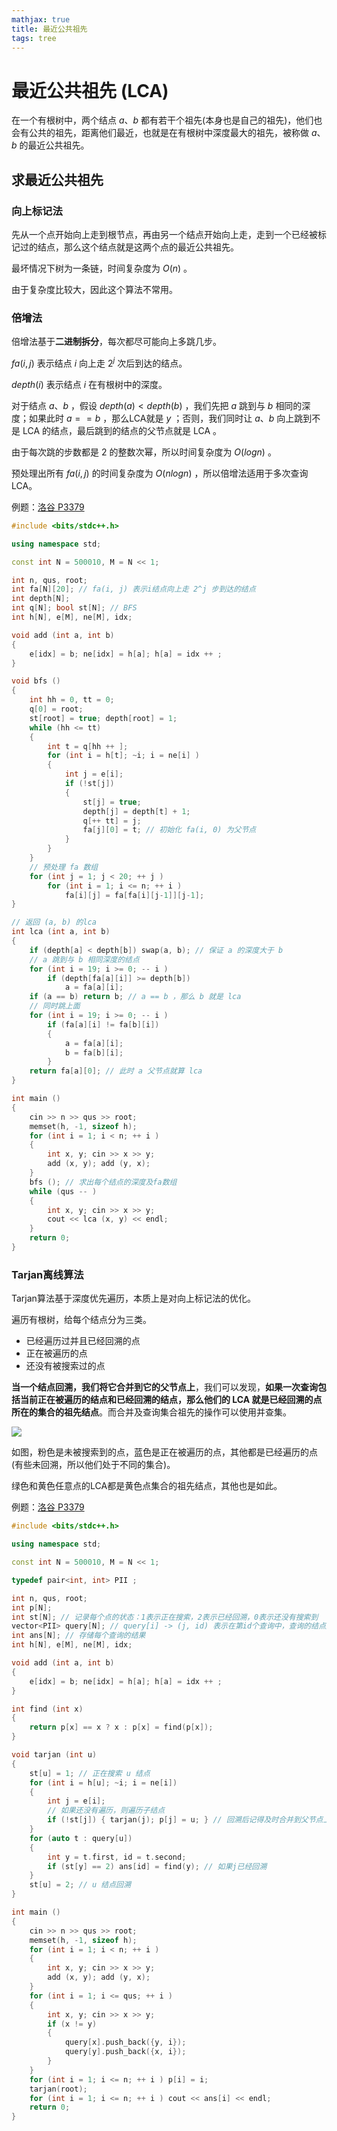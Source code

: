 ```yaml
---
mathjax: true
title: 最近公共祖先
tags: tree
---
```


# 最近公共祖先 (LCA)

在一个有根树中，两个结点 $a、b$ 都有若干个祖先(本身也是自己的祖先)，他们也会有公共的祖先，距离他们最近，也就是在有根树中深度最大的祖先，被称做 $a、b$ 的最近公共祖先。

## 求最近公共祖先

### 向上标记法

先从一个点开始向上走到根节点，再由另一个结点开始向上走，走到一个已经被标记过的结点，那么这个结点就是这两个点的最近公共祖先。

最坏情况下树为一条链，时间复杂度为 $O(n)$ 。

由于复杂度比较大，因此这个算法不常用。

### 倍增法 

倍增法基于**二进制拆分**，每次都尽可能向上多跳几步。

$\displaystyle {fa(i, j})$ 表示结点 $i$ 向上走 $2^j$ 次后到达的结点。

$depth(i)$ 表示结点 $i$ 在有根树中的深度。

对于结点 $a 、 b$ ，假设 $depth(a) < depth(b)$ ，我们先把 $a$ 跳到与 $b$ 相同的深度；如果此时 $a == b$ ，那么LCA就是 $y$ ；否则，我们同时让 $a、b$ 向上跳到不是 LCA 的结点，最后跳到的结点的父节点就是 LCA 。

由于每次跳的步数都是 $2$ 的整数次幂，所以时间复杂度为 $O (log n)$ 。

预处理出所有 $fa(i, j)$ 的时间复杂度为 $O (n log n)$ ，所以倍增法适用于多次查询LCA。

例题：[洛谷 P3379](https://www.luogu.com.cn/problem/P3379)

```c++
#include <bits/stdc++.h>

using namespace std;

const int N = 500010, M = N << 1;

int n, qus, root;
int fa[N][20]; // fa(i, j) 表示i结点向上走 2^j 步到达的结点
int depth[N];
int q[N]; bool st[N]; // BFS
int h[N], e[M], ne[M], idx;

void add (int a, int b)
{
    e[idx] = b; ne[idx] = h[a]; h[a] = idx ++ ;
}

void bfs ()
{
    int hh = 0, tt = 0;
    q[0] = root;
    st[root] = true; depth[root] = 1;
    while (hh <= tt)
    {
        int t = q[hh ++ ];
        for (int i = h[t]; ~i; i = ne[i] )
        {
            int j = e[i];
            if (!st[j])
            {
                st[j] = true;
                depth[j] = depth[t] + 1;
                q[++ tt] = j;
                fa[j][0] = t; // 初始化 fa(i, 0) 为父节点
            }
        }
    }
    // 预处理 fa 数组
    for (int j = 1; j < 20; ++ j )
        for (int i = 1; i <= n; ++ i )
            fa[i][j] = fa[fa[i][j-1]][j-1];
}

// 返回 (a, b) 的lca
int lca (int a, int b)
{
    if (depth[a] < depth[b]) swap(a, b); // 保证 a 的深度大于 b
    // a 跳到与 b 相同深度的结点
    for (int i = 19; i >= 0; -- i )
        if (depth[fa[a][i]] >= depth[b])
            a = fa[a][i];
    if (a == b) return b; // a == b ，那么 b 就是 lca
    // 同时跳上面
    for (int i = 19; i >= 0; -- i )
        if (fa[a][i] != fa[b][i])
        {
            a = fa[a][i];
            b = fa[b][i];
        }
    return fa[a][0]; // 此时 a 父节点就算 lca
}

int main ()
{
    cin >> n >> qus >> root;
    memset(h, -1, sizeof h);
    for (int i = 1; i < n; ++ i )
    {
        int x, y; cin >> x >> y;
        add (x, y); add (y, x);
    }
    bfs (); // 求出每个结点的深度及fa数组
    while (qus -- )
    {
        int x, y; cin >> x >> y;
        cout << lca (x, y) << endl;
    }
    return 0;
}
```



### Tarjan离线算法

Tarjan算法基于深度优先遍历，本质上是对向上标记法的优化。

遍历有根树，给每个结点分为三类。

+ 已经遍历过并且已经回溯的点
+ 正在被遍历的点
+ 还没有被搜索过的点

**当一个结点回溯，我们将它合并到它的父节点上**，我们可以发现，**如果一次查询包括当前正在被遍历的结点和已经回溯的结点，那么他们的 LCA 就是已经回溯的点所在的集合的祖先结点**。而合并及查询集合祖先的操作可以使用并查集。

![](/images/ds/lca-tarjan.png)

如图，粉色是未被搜索到的点，蓝色是正在被遍历的点，其他都是已经遍历的点(有些未回溯，所以他们处于不同的集合)。

绿色和黄色任意点的LCA都是黄色点集合的祖先结点，其他也是如此。

例题：[洛谷 P3379](https://www.luogu.com.cn/problem/P3379)

```c++
#include <bits/stdc++.h>

using namespace std;

const int N = 500010, M = N << 1;

typedef pair<int, int> PII ;

int n, qus, root;
int p[N];
int st[N]; // 记录每个点的状态：1表示正在搜索，2表示已经回溯，0表示还没有搜索到
vector<PII> query[N]; // query[i] -> (j, id) 表示在第id个查询中，查询的结点是(i, j)
int ans[N]; // 存储每个查询的结果
int h[N], e[M], ne[M], idx;

void add (int a, int b)
{
    e[idx] = b; ne[idx] = h[a]; h[a] = idx ++ ;
}

int find (int x)
{
    return p[x] == x ? x : p[x] = find(p[x]);
}

void tarjan (int u)
{
    st[u] = 1; // 正在搜索 u 结点
    for (int i = h[u]; ~i; i = ne[i])
    {
        int j = e[i];
        // 如果还没有遍历，则遍历子结点
        if (!st[j]) { tarjan(j); p[j] = u; } // 回溯后记得及时合并到父节点上
    }
    for (auto t : query[u])
    {
        int y = t.first, id = t.second;
        if (st[y] == 2) ans[id] = find(y); // 如果j已经回溯
    }
    st[u] = 2; // u 结点回溯
}

int main ()
{
    cin >> n >> qus >> root;
    memset(h, -1, sizeof h);
    for (int i = 1; i < n; ++ i )
    {
        int x, y; cin >> x >> y;
        add (x, y); add (y, x);
    }
    for (int i = 1; i <= qus; ++ i )
    {
        int x, y; cin >> x >> y;
        if (x != y)
        {
            query[x].push_back({y, i});
            query[y].push_back({x, i});
        }
    }
    for (int i = 1; i <= n; ++ i ) p[i] = i;
    tarjan(root);
    for (int i = 1; i <= n; ++ i ) cout << ans[i] << endl;
    return 0;
}
```
